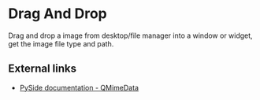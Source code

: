 # Drag And Drop

Drag and drop a image from desktop/file manager into a window or widget,
get the image file type and path.


## External links

 - [PySide documentation - QMimeData](http://www.pyside.org/docs/pyside/PySide/QtCore/QMimeData.html)
